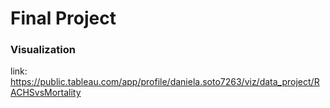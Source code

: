 # Final Project
### Visualization

link: https://public.tableau.com/app/profile/daniela.soto7263/viz/data_project/RACHSvsMortality